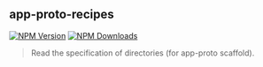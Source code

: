 
## app-proto-recipes

[![NPM Version](http://img.shields.io/npm/v/app-proto-recipes.svg?style=flat)](https://www.npmjs.com/package/app-proto-recipes)
[![NPM Downloads](https://img.shields.io/npm/dm/app-proto-recipes.svg?style=flat)](https://www.npmjs.com/package/app-proto-recipes)


>Read the specification of directories (for app-proto scaffold).

